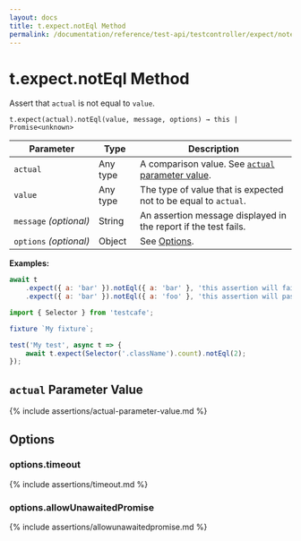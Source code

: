 ```yaml
---
layout: docs
title: t.expect.notEql Method
permalink: /documentation/reference/test-api/testcontroller/expect/noteql.html
---
```

# t.expect.notEql Method

Assert that `actual` is not equal to `value`.

```text
t.expect(actual).notEql(value, message, options) → this | Promise<unknown>
```

Parameter              | Type                                              | Description
---------------------- | ------------------------------------------------- | ------------------------------------------------------------------------------------------------------------------
`actual`             | Any type | A comparison value. See [`actual` parameter value](#actual-parameter-value).
`value`             | Any type | The type of value that is expected not to be equal to `actual`.
`message`&#160;*(optional)* | String   | An assertion message displayed in the report if the test fails.
`options`&#160;*(optional)* | Object   | See [Options](#options).

**Examples:**

```js
await t
    .expect({ a: 'bar' }).notEql({ a: 'bar' }, 'this assertion will fail')
    .expect({ a: 'bar' }).notEql({ a: 'foo' }, 'this assertion will pass');
```

```js
import { Selector } from 'testcafe';

fixture `My fixture`;

test('My test', async t => {
    await t.expect(Selector('.className').count).notEql(2);
});
```

## `actual` Parameter Value

{% include assertions/actual-parameter-value.md %}

## Options

### options.timeout

{% include assertions/timeout.md %}

### options.allowUnawaitedPromise

{% include assertions/allowunawaitedpromise.md %}

